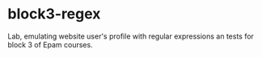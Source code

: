 # block3-regex
Lab, emulating website user's profile with regular expressions an tests for block 3 of Epam courses.
